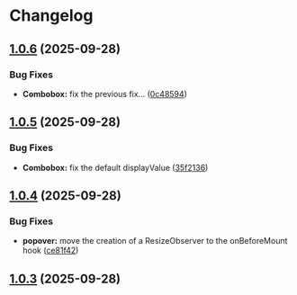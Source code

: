 # Changelog

## [1.0.6](https://github.com/dzapletin/vue-composable-ui/compare/v1.0.5...v1.0.6) (2025-09-28)

### Bug Fixes

* **Combobox:** fix the previous fix... ([0c48594](https://github.com/dzapletin/vue-composable-ui/commit/0c48594f8fd03dbcd7e610afc4f873d3d2b9f5f5))

## [1.0.5](https://github.com/dzapletin/vue-composable-ui/compare/v1.0.4...v1.0.5) (2025-09-28)

### Bug Fixes

* **Combobox:** fix the default displayValue ([35f2136](https://github.com/dzapletin/vue-composable-ui/commit/35f2136fbee9c73d59bf93f3d871821f0d39d067))

## [1.0.4](https://github.com/dzapletin/vue-composable-ui/compare/v1.0.3...v1.0.4) (2025-09-28)

### Bug Fixes

* **popover:** move the creation of a ResizeObserver to the onBeforeMount hook ([ce81f42](https://github.com/dzapletin/vue-composable-ui/commit/ce81f422c14302ac6d74890cd8816b9f570e5040))

## [1.0.3](https://github.com/dzapletin/vue-composable-ui/compare/v1.0.2...v1.0.3) (2025-09-28)
